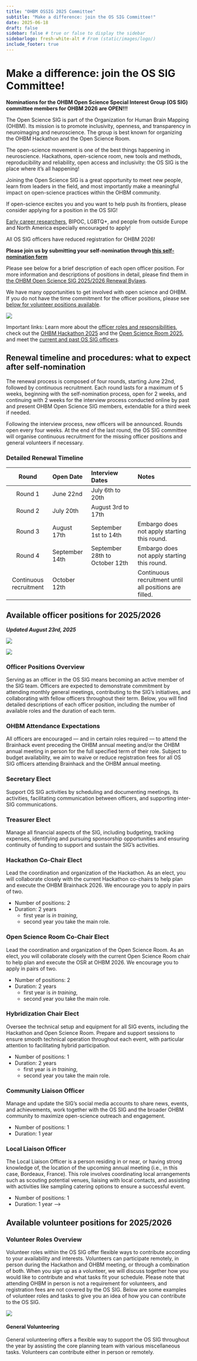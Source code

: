 ```yaml
---
title: "OHBM OSSIG 2025 Committee"
subtitle: "Make a difference: join the OS SIG Committee!"
date: 2025-06-18
draft: false
sidebar: false # true or false to display the sidebar
sidebarlogo: fresh-white-alt # From (static/images/logo/)
include_footer: true
---
```


<!-- # Make a difference: join the OS SIG! -->
# Make a difference: join the OS SIG Committee!

<!-- **Application for the OHBM Open Science Special Interest Group (OS SIG) volunteers for OHBM 2026 are OPEN!!!** -->
**Nominations for the OHBM Open Science Special Interest Group (OS SIG) committee members for OHBM 2026 are OPEN!!!**

The Open Science SIG is part of the Organization for Human Brain Mapping (OHBM). Its mission is to promote inclusivity, openness, and transparency in neuroimaging and neuroscience. The group is best known for organizing the OHBM Hackathon and the Open Science Room.

The open-science movement is one of the best things happening in neuroscience. Hackathons, open-science room, new tools and methods, reproducibility and reliability, open access and inclusivity: the OS SIG is the place where it’s all happening!

Joining the Open Science SIG is a great opportunity to meet new people, learn from leaders in the field, and most importantly make a meaningful impact on open-science practices within the OHBM community.

If open-science excites you and you want to help push its frontiers, please consider applying for a position in the OS SIG! 
<!-- If open-science excites you and you want to help push its frontiers, **we have filled all positions for 2026, but please consider joining us as volunteers!** -->

<!-- applying for a position in the OS SIG!  -->

[Early career researchers](https://www.ohbmtrainees.com/), BIPOC, LGBTQ+, and people from outside Europe and North America especially encouraged to apply! 

All OS SIG officers have reduced registration for OHBM 2026!

**Please join us by submitting your self-nomination through [this self-nomination form](https://forms.office.com/r/ExiLa0W8iw)**

<!-- **Please join us by submitting you self-nomination through [this form](https://forms.office.com/r/hf7N6RrYyE)** -->

Please see below for a brief description of each open officer position. For more information and descriptions of positions in detail, please find them in [the OHBM Open Science SIG 2025/2026 Renewal Bylaws](https://drive.google.com/file/d/14nLwss4mqos_HuVEwJA_k5JVIK-b_FSWDwX6GbjUZkE/view).

<!--Updated with view link version of https://docs.google.com/document/d/14nLwss4mqos_HuVEwJA_k5JVIK-b_FSWDwX6GbjUZkE/edit?usp=sharing -->

<!-- We have MANY opportunities to get involved with open-science and OHBM. If you think nominating yourself for a position in the OS SIG is more time than you’d like to commit, please reach out to us about volunteering! We are looking for a group of interested volunteers to help coordinate the international effort of creating Hackathons and the Open-science Room!  -->

We have many opportunities to get involved with open science and OHBM. If you do not have the time commitment for the officer positions, please see [below for volunteer positions available](#available-volunteer-positions).

![](/images/elections/1-OSSIG_Officer_vs_Volunteer.png)

Important links: Learn more about the [officer roles and responsibilities](https://drive.google.com/file/d/1fw2qZJcM8g_QwtecmWxoAz2gyjpGLDjF/view?usp=drive_link), check out the [OHBM Hackathon 2025](https://ohbm.github.io/hackathon2025/) and the [Open Science Room 2025](https://ohbm.github.io/osr2025/), and meet the [current and past OS SIG officers](https://ossig.netlify.app/#OSSIG_team).

## Renewal timeline and procedures: what to expect after self-nomination

The renewal process is composed of four rounds, starting June 22nd, followed by continuous recruitment. Each round lasts for a maximum of 5 weeks, beginning with the self-nomination process, open for 2 weeks, and continuing with 2 weeks for the interview process conducted online by past and present OHBM Open Science SIG members, extendable for a third week if needed.

Following the interview process, new officers will be announced. Rounds open every four weeks. At the end of the last round, the OS SIG committee will organise continuous recruitment for the missing officer positions and general volunteers if necessary.

### Detailed Renewal Timeline

| Round | Open Date | Interview Dates | Notes |
| :---: | :-------- | :-------------- | :---- |
| Round 1 | June 22nd | July 6th to 20th | |
| Round 2 | July 20th | August 3rd to 17th | |
| Round 3 | August 17th | September 1st to 14th | Embargo does not apply starting this round. |
| Round 4 | September 14th |  September 28th to October 12th | Embargo does not apply starting this round. |
| Continuous recruitment | October 12th | | Continuous recruitment until all positions are filled. |

<!-- > As of August 29th, 2024, we have opened the 3rd round of self-nomination to fill the available positions listed below. -->

## Available officer positions for 2025/2026

_**Updated August 23rd, 2025**_

![](/images/2025_2026_election_overview.png)

![](/images/elections/2-OSSIG_Officer_Roles.png)

### Officer Positions Overview

Serving as an officer in the OS SIG means becoming an active member of the SIG team. Officers are expected to demonstrate commitment by attending monthly general meetings, contributing to the SIG’s initiatives, and collaborating with fellow officers throughout their term. Below, you will find detailed descriptions of each officer position, including the number of available roles and the duration of each term.

### OHBM Attendance Expectations

All officers are encouraged — and in certain roles required — to attend the Brainhack event preceding the OHBM annual meeting and/or the OHBM annual meeting in person for the full specified term of their role. Subject to budget availability, we aim to waive or reduce registration fees for all OS SIG officers attending Brainhack and the OHBM annual meeting.
<!-- 
### General Chair Elect

Lead the SIG and support fellow officers in their roles, represent the SIG in interactions with OHBM representatives, monitor progress on key initiatives and events, and oversee the implementation of the SIG’s goals throughout the term.

<!-- The General Chair Elect will be responsible for the general direction and mission of the SIG in the following term.  -->
<!-- The General Chair Elect will be responsible for the general direction and mission of the SIG in the following term. -->

<!-- - Number of position: 1
- Duration: 3 years
    - first year is *in training*, 
    - second year you take the main role, 
    - third year you step into an advisory role. -->

### Secretary Elect

Support OS SIG activities by scheduling and documenting meetings, its activities, facilitating communication between officers, and supporting inter-SIG communications.

<!-- The secretary elect will be responsible for supporting the activities of the SIG by documenting its activities and facilitating inter-SIG communications in the following term. -->

<!-- The Secretary Elect will be responsible for supporting the activities of the SIG by documenting its activities and facilitating inter-SIG communications in the following term.  -->

<!-- These Elect roles take the main roles at the end of their first year. In-person attendance of the term hackathon and annual meeting is strongly suggested. -->

<!-- - Number of positions: 1
- Duration: 3 years
    - first year is *in training*, 
    - second year you take the main role, 
    - third year you step into an advisory role. -->

### Treasurer Elect

<!-- The Treasurer Elect will be responsible for all SIG finances and recruitment in the following term.

Responsible for maintaining and updating an archive of SIG documentation both to the attention of SIG officers and of the OHBM community. Assists with coordination of the Open Science Room in collaboration with the Open Science Room Chair. Communicates regularly with other SIG officers -->

Manage all financial aspects of the SIG, including budgeting, tracking expenses, identifying and pursuing sponsorship opportunities and ensuring continuity of funding to support and sustain the SIG’s activities.

<!-- - Number of position: 1
- Duration: 3 years
    - first year is *in training*, 
    - second year you take the main role, 
    - third year you step into an advisory role. -->

### Hackathon Co-Chair Elect

Lead the coordination and organization of the Hackathon. As an elect, you will collaborate closely with the current Hackathon co-chairs to help plan and execute the OHBM Brainhack 2026. We encourage you to apply in pairs of two.

- Number of positions: 2
- Duration: 2 years
    - first year is *in training*, 
    - second year you take the main role.

### Open Science Room Co-Chair Elect

Lead the coordination and organization of the Open Science Room. As an elect, you will collaborate closely with the current Open Science Room chair to help plan and execute the OSR at OHBM 2026. We encourage you to apply in pairs of two. 

- Number of positions: 2
- Duration: 2 years
    - first year is *in training*, 
    - second year you take the main role.

### Hybridization Chair Elect

Oversee the technical setup and equipment for all SIG events, including the Hackathon and Open Science Room. Prepare and support sessions to ensure smooth technical operation throughout each event, with particular attention to facilitating hybrid participation.

- Number of positions: 1
- Duration: 2 years
    - first year is *in training*, 
    - second year you take the main role.

### Community Liaison Officer

Manage and update the SIG’s social media accounts to share news, events, and achievements, work together with the OS SIG and the broader OHBM community to maximize open-science outreach and engagement. 

- Number of positions: 1
- Duration: 1 year

### Local Liaison Officer

The Local Liaison Officer is a person residing in or near, or having strong knowledge of, the location of the upcoming annual meeting (i.e., in this case, Bordeaux, France). This role involves coordinating local arrangements such as scouting potential venues, liaising with local contacts, and assisting with activities like sampling catering options to ensure a successful event.

- Number of positions: 1
- Duration: 1 year -->

## Available volunteer positions for 2025/2026

<!-- **Applications for volunteering is now open, consider joining the us!** -->

### Volunteer Roles Overview

Volunteer roles within the OS SIG offer flexible ways to contribute according to your availability and interests. Volunteers can participate remotely, in person during the Hackathon and OHBM meeting, or through a combination of both. When you sign up as a volunteer, we will discuss together how you would like to contribute and what tasks fit your schedule. Please note that attending OHBM in person is not a requirement for volunteers, and registration fees are not covered by the OS SIG. Below are some examples of volunteer roles and tasks to give you an idea of how you can contribute to the OS SIG.
<!-- 
--- -->

![](/images/elections/3-OSSIG_Volunteer_Roles.png)

#### General Volunteering
<!-- 
Dates: Throughout the year  

<ins>Tasks</ins>
* Helping the core planning team with miscellaneous tasks 
* Nominations will be open soon, consider joining the core planning team!  -->

General volunteering offers a flexible way to support the OS SIG throughout the year by assisting the core planning team with various miscellaneous tasks. Volunteers can contribute either in person or remotely.
<!-- 
#### BrainHack Volunteering

During OHBM 2026, BrainHack volunteers support the core planning team with event logistics and operations, assist with preparing materials, run sessions, and help manage social media engagement related to the BrainHack. This role is in person at the OHBM BrainHack 2026 (June 11-13, 2026 in Bordeaux, France).

#### Open Science Room (OSR) Volunteering

Volunteers for the Open Science Room help polish and maintain the OSR website, support social media efforts, assist with technical setup, and ensure smooth session running. This role is in person at the OHBM annual meeting 2026 (June 14-18, 2026 in Bordeaux, France).

#### Technical Support Volunteer

Volunteers can assist with the setup and operation of all technical equipment needed for OS SIG events, including the BrainHack and Open Science Room during the conference. Responsibilities include preparing rooms before sessions, ensuring smooth operation of audio-visual equipment, and helping with tasks such as walking around with microphones during discussions. This role is in person during the OHBM BrainHack and/or annual meeting 2026 (June 11-13/14-18, 2026 in Bordeaux, France). 

#### Social Media Engagement

Volunteers with experience in Bluesky, LinkedIn, YouTube, or other social media platforms can help engage the community and promote OS SIG events by creating and sharing content such as polls, posts, and videos. This role can be performed remotely.

#### Website Design

Volunteers can contribute to improving and maintaining the design and functionality of the OS SIG website. This role can be performed remotely.

#### Event Photography

Volunteers with photography skills are invited to capture moments at OS SIG events, including BrainHack and the Open Science Room sessions. Photos will be used for social media, websites, and event documentation. This role is in person during the OHBM BrainHack and/or annual meeting 2026 (June 11-13/14-18, 2026 in Bordeaux, France).  -->

<!-- ***[Get involved now!](/volunteer.md)*** -->


